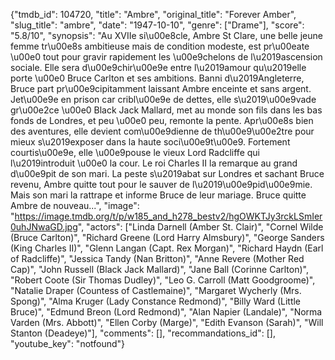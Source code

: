 {"tmdb_id": 104720, "title": "Ambre", "original_title": "Forever Amber", "slug_title": "ambre", "date": "1947-10-10", "genre": ["Drame"], "score": "5.8/10", "synopsis": "Au XVIIe si\u00e8cle, Ambre St Clare, une belle jeune femme tr\u00e8s ambitieuse mais de condition modeste, est pr\u00eate \u00e0 tout pour gravir rapidement les \u00e9chelons de l\u2019ascension sociale. Elle sera d\u00e9chir\u00e9e entre l\u2019amour qu\u2019elle porte \u00e0 Bruce Carlton et ses ambitions. Banni d\u2019Angleterre, Bruce part pr\u00e9cipitamment laissant Ambre enceinte et sans argent. Jet\u00e9e en prison car cribl\u00e9e de dettes, elle s\u2019\u00e9vade gr\u00e2ce \u00e0 Black Jack Mallard, met au monde son fils dans les bas fonds de Londres, et peu \u00e0 peu, remonte la pente. Apr\u00e8s bien des aventures, elle devient com\u00e9dienne de th\u00e9\u00e2tre pour mieux s\u2019exposer dans la haute soci\u00e9t\u00e9. Fortement courtis\u00e9e, elle \u00e9pouse le vieux Lord Radcliffe qui l\u2019introduit \u00e0 la cour. Le roi Charles II la remarque au grand d\u00e9pit de son mari. La peste s\u2019abat sur Londres et sachant Bruce revenu, Ambre quitte tout pour le sauver de l\u2019\u00e9pid\u00e9mie. Mais son mari la rattrape et informe Bruce de leur mariage. Bruce quitte Ambre de nouveau...", "image": "https://image.tmdb.org/t/p/w185_and_h278_bestv2/hgOWKTJy3rckLSmIer0uhJNwaGD.jpg", "actors": ["Linda Darnell (Amber St. Clair)", "Cornel Wilde (Bruce Carlton)", "Richard Greene (Lord Harry Almsbury)", "George Sanders (King Charles II)", "Glenn Langan (Capt. Rex Morgan)", "Richard Haydn (Earl of Radcliffe)", "Jessica Tandy (Nan Britton)", "Anne Revere (Mother Red Cap)", "John Russell (Black Jack Mallard)", "Jane Ball (Corinne Carlton)", "Robert Coote (Sir Thomas Dudley)", "Leo G. Carroll (Matt Goodgroome)", "Natalie Draper (Countess of Castlemaine)", "Margaret Wycherly (Mrs. Spong)", "Alma Kruger (Lady Constance Redmond)", "Billy Ward (Little Bruce)", "Edmund Breon (Lord Redmond)", "Alan Napier (Landale)", "Norma Varden (Mrs. Abbott)", "Ellen Corby (Marge)", "Edith Evanson (Sarah)", "Will Stanton (Deadeye)"], "comments": [], "recommandations_id": [], "youtube_key": "notfound"}